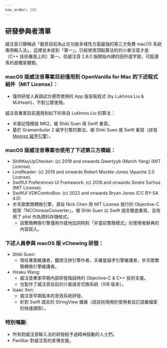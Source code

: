 ```yaml
---
nav_order: 100
---
```

## 研發參與者清單

威注音只聲稱過「截至目前為止在功能多樣性方面最強的第三方免費 macOS 系統專用輸入法」，這裡並未提到「第一」。已經使用頂點算法的的小麥注音才是（C++ 技術層面上的）第一。但威注音 2.8.0 版開始內建的田所選字窗，可能還真的是獨家體驗。

### macOS 版威注音專案目前僅用到 OpenVanilla for Mac 的下述程式組件（MIT License）：

- 僅供研發人員調試方便而使用的 App 版安裝程式 (by Lukhnos Liu & MJHsieh)，不對公眾使用。

威注音專案目前還用到如下的來自 Lukhnos Liu 的算法：

- 半衰記憶模組 MK2，被 Shiki Suen 用 Swift 重寫。
- 基於 Gramambular 2 組字引擎的算法、被 Shiki Suen 用 Swift 重寫（詳見 [Megrez 組字引擎](https://github.com/vChewing/Megrez)）。

### macOS 版威注音專案也使用了下述第三方模組：

- ShiftKeyUpChecker: (c) 2019 and onwards Qwertyyb (March Yang) (MIT License).
- LineReader: (c) 2019 and onwards Robert Muckle-Jones (Apache 2.0 License).
- SwiftUI Preferences UI Framework: (c) 2018 and onwards Sindre Sorhus (MIT License).
- SwiftUI VDKComboBox: (c) 2022 and onwards Bryan Jones (CC BY-SA 4.0)
- 步天歌繁簡轉換引擎，源自 Nick Chen 用 MIT License 發行的 Objective-C 框架「NCChineseConverter」，被 Shiki Suen 以 Swift 語言徹底重寫、且改用了 plist 作為資料存儲格式。
    - 該繁簡轉換引擎僅用作就地加詞時對「非當前繁簡模式」的使用者辭典的內容寫入。

### 下述人員參與 macOS 版 vChewing 研發：

- Shiki Suen:
  - 現任專案維護者，鐵恨注拼引擎作者，天權星組字引擎維護者，步天歌繁簡轉換引擎維護者。
- Hiraku Wang:
  - 威注音專案早期內部研發階段時的 Objective-C & C++ 技術支援。
  - 也製作了威注音目前的介面語言切換系統（XIB 版本）。
- Isaac Xen:
  - 威注音早期版本的音效系統研發。
  - 針對 Swift 語言的 StringView 擴展（該技術現用於使用者自訂語彙檔案的快速讀取）。

### 特別鳴謝:

- 所有對威注音輸入法的研發給予過精神鼓勵的人士們。
- PanStar 對威注音的宣傳支援。
